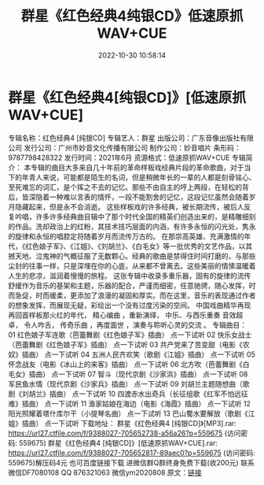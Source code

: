 ﻿---
title: 群星《红色经典4纯银CD》低速原抓WAV+CUE
date: 2022-10-30 10:58:14
categories: 新碟专辑、稀有等精品
tags: 纯音雅乐
---
# 群星《红色经典4[纯银CD]》[低速原抓WAV+CUE]

专辑名称：红色经典4 [纯银CD]
专辑艺人：群星
出版公司：广东音像出版社有限公司
发行公司：广州市妙音文化传播有限公司
制作公司：妙音唱片
条形码：9787798428322
发行时间：2021年6月
资源格式：低速原抓WAV+CUE
专辑简介：
本专辑的曲目大多来自几十年前的革命样板戏经典片段的革命歌曲，对于当下的年青人来说，可能都是陌生的名词，但是稍微年长的一辈的人都是刻骨铭心、至死难忘的词汇，是个挥之不去的记忆。那些不由自主的哼上两段，在轻松的背后，皆深隐着一种难以言表的情怀，一段不能割舍的记忆，这段记忆虽然会随着岁月隐藏起来，但是永不会消逝。
这些样板戏的许多经典，被长期流传，被后人反复吟唱，许多许多经典曲目辑中了那个时代全国的精英们创造出来的，是精雕细刻的作品。洗却政治上的红粉，其技术技巧层面的内涵，有许多永恒的闪光处，隽永的旋律和永恒的唱腔定将随着岁月而流传万古的。
在那崇高英雄、充满激情的年代，《红色娘子军》、《江姐》、《刘胡兰》、《白毛女》等一批优秀的文艺作品，以其撼天地、泣鬼神的气概征服了无数颗心。经典的歌曲是禁得住时间打磨的，与那些尘封的往事一样，只是深埋在你的心底，从来都不曾离去。这些美丽的情愫温暖着人生的悲凉，滋润着慢慢的旅程。
这张专辑中收录多重乐器，固有的旋律的流传舒缓作为音乐的基架和主题，乐器的配合，严谨而细密，任意驰骋，随心发挥，时而急促，时而缓柔，更添加了浪漫的凝固和厚实。而在这里，音乐的表现通过作者的想象发挥，而展现无疑，彩绘出一个没有过度污染的空间。
中国戏曲精华再现 再回首样板那火红的年代， 精心编曲 ，重新演绎， 中乐、与西乐重奏 音效超卓， 令人咋舌， 传奇乐曲
，再度面世 ，演奏与聆听心灵的交流 。
专辑曲目：
01 红色娘子军连歌（芭蕾舞剧《红色娘子军》插曲）
点一下试听
02 快乐女战士（芭蕾舞剧《红色娘子军》插曲）
点一下试听
03 共产党来了苦变甜（电影《农奴》插曲）
点一下试听
04 五洲人民齐欢笑（歌剧《江姐》插曲）
点一下试听
05 怀念战友（电影《冰山上的来客》插曲）
点一下试听
06 北方吹（芭蕾舞剧《白毛女》插曲）
点一下试听
07 智斗（现代京剧《沙家浜》插曲）
点一下试听
08 军民鱼水情（现代京剧《沙家兵》插曲）
点一下试听
09 刘胡兰主题随想曲（歌剧《刘胡兰》插曲）
点一下试听
10 四渡赤水出奇兵（长征组歌《红军不怕远征难》插曲）
点一下试听
11 渔家姑娘在海边（电影《海霞》插曲）
点一下试听
12 阳光照耀着塔什库尔干（小提琴名曲）
点一下试听
13 巴山蜀水要解放（歌剧《江姐》插曲）
点一下试听
下载地址：
群星《红色经典4 [纯银CD]》[MP3].rar: https://url27.ctfile.com/f/9388027-705652738-a56a26?p=559675
(访问密码: 559675)
群星《红色经典4 [纯银CD]》[低速原抓WAV+CUE].rar: https://url27.ctfile.com/f/9388027-705652817-89aec0?p=559675
(访问密码: 559675)解压码4元
也可百度链接下载
进微信群Q群终身免费下载(收200元)
联系微信DF7080108 QQ 876321063
微信ym2020808
原文：[链接](https://blog.sina.com.cn/s/blog_1647c7e760103102j.html)